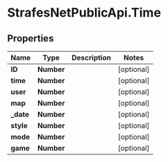 # StrafesNetPublicApi.Time

## Properties
Name | Type | Description | Notes
------------ | ------------- | ------------- | -------------
**ID** | **Number** |  | [optional] 
**time** | **Number** |  | [optional] 
**user** | **Number** |  | [optional] 
**map** | **Number** |  | [optional] 
**_date** | **Number** |  | [optional] 
**style** | **Number** |  | [optional] 
**mode** | **Number** |  | [optional] 
**game** | **Number** |  | [optional] 


